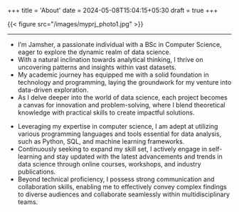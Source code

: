 +++
title = 'About'
date = 2024-05-08T15:04:15+05:30
draft = true
+++

{{< figure src="/images/myprj_photo1.jpg" >}}

---

- I’m Jamsher, a passionate individual with a BSc in Computer Science, eager to explore the dynamic realm of data science.
- With a natural inclination towards analytical thinking, I thrive on uncovering patterns and insights within vast datasets.
- My academic journey has equipped me with a solid foundation in technology and programming, laying the groundwork for my venture into data-driven exploration.
- As I delve deeper into the world of data science, each project becomes a canvas for innovation and problem-solving, where I blend theoretical knowledge with practical skills to create impactful solutions.

* Leveraging my expertise in computer science, I am adept at utilizing various programming languages and tools essential for data analysis, such as Python, SQL, and machine learning frameworks.
* Continuously seeking to expand my skill set, I actively engage in self-learning and stay updated with the latest advancements and trends in data science through online courses, workshops, and industry publications.
* Beyond technical proficiency, I possess strong communication and collaboration skills, enabling me to effectively convey complex findings to diverse audiences and collaborate seamlessly within multidisciplinary teams.
